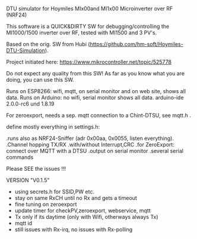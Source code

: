 DTU simulator for Hoymiles MIx00and MI1x00 Microinverter over RF (NRF24)

This software is a QUICK&DIRTY SW for debugging/controlling the MI1000/1500 inverter over RF, tested with MI1500 and 3 PV's.

Based on the orig. SW from Hubi (https://github.com/hm-soft/Hoymiles-DTU-Simulation).

Project initiated here: https://www.mikrocontroller.net/topic/525778

Do not expect any quality from this SW!
As far as you know what you are doing, you can use this SW.

Runs on ESP8266: wifi, mqtt, on serial monitor and on web site, shows all data. Runs on Arduino: no wifi, serial monitor shows all data. arduino-ide 2.0.0-rc6 und 1.8.19

For zeroexport, needs a sep. mqtt connection to a Chint-DTSU, see mqtt.h .

define mostly everything in settings.h:

.runs also as NRF24-Sniffer (adr 0x00aa, 0x0055, listen everything).
.Channel hopping TX/RX
.with/without Interrupt,CRC
.for ZeroExport: connect over MQTT with a DTSU
.output on serial monitor 
.several serial commands 

Please SEE the issues !!!

VERSION "V0.1.5"  
- using secrets.h for SSID,PW etc.
- stay on same RxCH until no Rx and gets a timeout
- fine tuning on zeroexport
- update timer for checkPV,zeroexport, webservice, mqtt
- Tx only if its daytime (only with Wifi, otherways always Tx)
- mqtt id
- still issues with Rx-irq, no issues with Rx-polling
